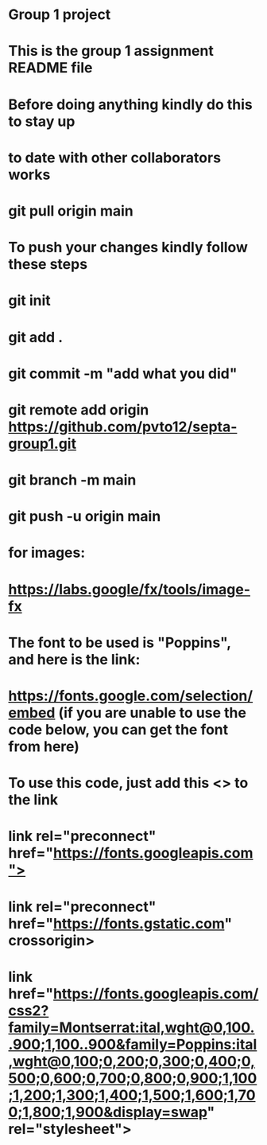 # Group 1 project

# This is the group 1 assignment README file

# Before doing anything kindly do this to stay up

# to date with other collaborators works

# git pull origin main

#

# To push your changes kindly follow these steps

# git init

# git add .

# git commit -m "add what you did"

# git remote add origin https://github.com/pvto12/septa-group1.git

# git branch -m main

# git push -u origin main

# for images:

# https://labs.google/fx/tools/image-fx

# The font to be used is "Poppins", and here is the link:

# https://fonts.google.com/selection/embed (if you are unable to use the code below, you can get the font from here)

# To use this code, just add this <> to the link

# link rel="preconnect" href="https://fonts.googleapis.com">

# link rel="preconnect" href="https://fonts.gstatic.com" crossorigin>

# link href="https://fonts.googleapis.com/css2?family=Montserrat:ital,wght@0,100..900;1,100..900&family=Poppins:ital,wght@0,100;0,200;0,300;0,400;0,500;0,600;0,700;0,800;0,900;1,100;1,200;1,300;1,400;1,500;1,600;1,700;1,800;1,900&display=swap" rel="stylesheet">

#

